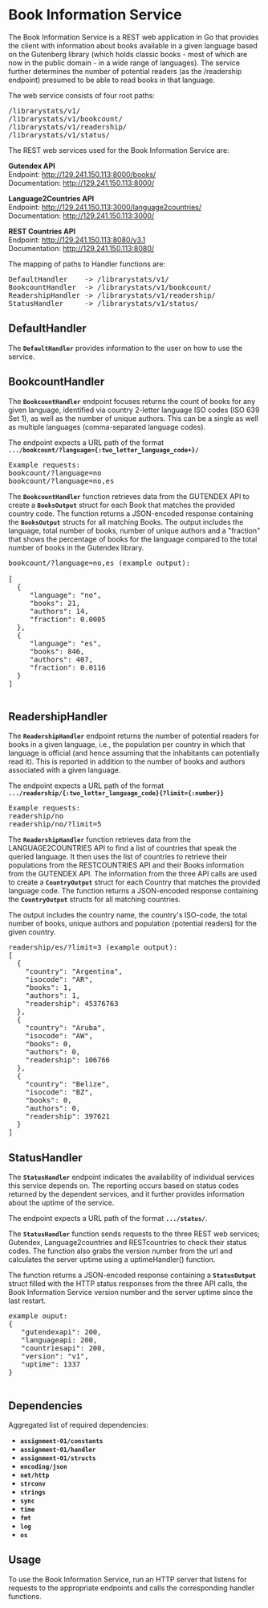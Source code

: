 # **Book Information Service**

The Book Information Service is a REST web application in Go that provides the client with information about books available in a given language based on the Gutenberg library (which holds classic books - most of which are now in the public domain - in a wide range of languages). The service further determines the number of potential readers (as the /readership endpoint) presumed to be able to read books in that language.

The web service consists of four root paths:

<pre>
/librarystats/v1/  
/librarystats/v1/bookcount/  
/librarystats/v1/readership/  
/librarystats/v1/status/
</pre>

The REST web services used for the Book Information Service are:

**Gutendex API**  
Endpoint: http://129.241.150.113:8000/books/  
Documentation: http://129.241.150.113:8000/

**Language2Countries API**  
Endpoint: http://129.241.150.113:3000/language2countries/  
Documentation: http://129.241.150.113:3000/  

**REST Countries API**  
Endpoint: http://129.241.150.113:8080/v3.1  
Documentation: http://129.241.150.113:8080/  


The mapping of paths to Handler functions are:
<pre>
DefaultHandler    -> /librarystats/v1/  
BookcountHandler  -> /librarystats/v1/bookcount/  
ReadershipHandler -> /librarystats/v1/readership/  
StatusHandler     -> /librarystats/v1/status/  
</pre>

## **DefaultHandler**

The **`DefaultHandler`** provides information to the user on how to use the service.


## **BookcountHandler**

The **`BookcountHandler`** endpoint focuses returns the count of books for any given language, identified via country 2-letter language ISO codes (ISO 639 Set 1), as well as the number of unique authors. This can be a single as well as multiple languages (comma-separated language codes).

The endpoint expects a URL path of the format  
**`.../bookcount/?language={:two_letter_language_code+}/`**

<pre>
Example requests:
bookcount/?language=no
bookcount/?language=no,es
</pre>

The **`BookcountHandler`** function retrieves data from the GUTENDEX API to create a **`BooksOutput`** struct for each Book that matches the provided country code. The function returns a JSON-encoded response containing the **`BooksOutput`** structs for all matching Books. The output includes the language, total number of books, number of unique authors and a "fraction" that shows the percentage of books for the language compared to the total number of books in the Gutendex library.


<pre>
bookcount/?language=no,es (example output):

[
  {
     "language": "no",
     "books": 21,
     "authors": 14,
     "fraction": 0.0005
  },
  {
     "language": "es",
     "books": 846,
     "authors": 407,
     "fraction": 0.0116
  }
]

</pre>

## **ReadershipHandler**

The **`ReadershipHandler`** endpoint returns the number of potential readers for books in a given language, i.e., the population per country in which that language is official (and hence assuming that the inhabitants can potentially read it). This is reported in addition to the number of books and authors associated with a given language. 

The endpoint expects a URL path of the format  
**`.../readership/{:two_letter_language_code}{?limit={:number}}`**

<pre>
Example requests:
readership/no
readership/no/?limit=5
</pre>

The **`ReadershipHandler`** function retrieves data from the LANGUAGE2COUNTRIES API to find a list of countries that speak the queried language. It then uses the list of countries to retrieve their populations from the RESTCOUNTRIES API and their Books information from the GUTENDEX API. The information from the three API calls are used to create a **`CountryOutput`** struct for each Country that matches the provided language code. The function returns a JSON-encoded response containing the **`CountryOutput`** structs for all matching countries.

The output includes the country name, the country's ISO-code, the total number of books, unique authors and population (potential readers) for the given country.

<pre>
readership/es/?limit=3 (example output):
[
  {
    "country": "Argentina",
    "isocode": "AR",
    "books": 1,
    "authors": 1,
    "readership": 45376763
  },
  {
    "country": "Aruba",
    "isocode": "AW",
    "books": 0,
    "authors": 0,
    "readership": 106766
  },
  {
    "country": "Belize",
    "isocode": "BZ",
    "books": 0,
    "authors": 0,
    "readership": 397621
  }
]
</pre>

## **StatusHandler**

The **`StatusHandler`** endpoint indicates the availability of individual services this service depends on. The reporting occurs based on status codes returned by the dependent services, and it further provides information about the uptime of the service.

The endpoint expects a URL path of the format **`.../status/`**.


The **`StatusHandler`** function sends requests to the three REST web services; Gutendex, Language2countries and RESTcountries to check their status codes. The function also grabs the version number from the url and calculates the server uptime using a uptimeHandler() function.

The function returns a JSON-encoded response containing a **`StatusOutput`** struct filled with the HTTP status responses from the three API calls, the Book Information Service version number and the server uptime since the last restart.

<pre>
example ouput:
{
   "gutendexapi": 200,
   "languageapi: 200, 
   "countriesapi": 200,
   "version": "v1",
   "uptime": 1337
}

</pre>

## **Dependencies**

Aggregated list of required dependencies:

- **`assignment-01/constants`**
- **`assignment-01/handler`**
- **`assignment-01/structs`**
- **`encoding/json`**
- **`net/http`**
- **`strconv`**
- **`strings`**
- **`sync`**
- **`time`**
- **`fmt`**
- **`log`**
- **`os`**


## **Usage**

To use the Book Information Service, run an HTTP server that listens for requests to the appropriate endpoints and calls the corresponding handler functions.
